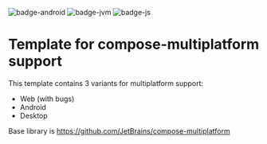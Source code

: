 ![badge-android](http://img.shields.io/badge/platform-android-6EDB8D.svg?style=flat)
![badge-jvm](http://img.shields.io/badge/platform-jvm-DB413D.svg?style=flat)
![badge-js](http://img.shields.io/badge/platform-js-F8DB5D.svg?style=flat)

# Template for compose-multiplatform support
This template contains 3 variants for multiplatform support: 
* Web (with bugs)
* Android
* Desktop

Base library is https://github.com/JetBrains/compose-multiplatform
